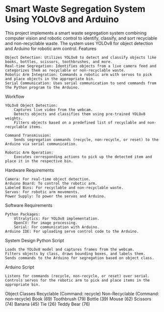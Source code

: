# Smart Waste Segregation System Using YOLOv8 and Arduino

This project implements a smart waste segregation system combining computer vision and robotic control to identify, classify, and sort recyclable and non-recyclable waste. The system uses YOLOv8 for object detection and Arduino for robotic arm control.
Features

    Object Detection: Utilizes YOLOv8 to detect and classify objects like books, bottles, scissors, toothbrushes, and more.
    Real-time Segregation: Identifies objects from a live camera feed and categorizes them as recyclable or non-recyclable waste.
    Robotic Arm Integration: Commands a robotic arm with servos to pick and place objects in the appropriate bin.
    Serial Communication: Uses serial communication to send commands from the Python program to the Arduino.

Workflow

    YOLOv8 Object Detection:
        Captures live video from the webcam.
        Detects objects and classifies them using pre-trained YOLOv8 weights.
        Filters objects based on a predefined list of recyclable and non-recyclable items.

    Command Transmission:
        Sends segregation commands (recycle, non-recycle, or reset) to the Arduino via serial communication.

    Robotic Arm Operation:
        Executes corresponding actions to pick up the detected item and place it in the respective bin.

Hardware Requirements

    Camera: For real-time object detection.
    Arduino Board: To control the robotic arm.
    Labeled Bins: For recyclable and non-recyclable waste.
    Servos: For robotic arm movements.
    Power Supply: To power the servos and Arduino.

Software Requirements

    Python Packages:
        Ultralytics: For YOLOv8 implementation.
        OpenCV: For image processing.
        Serial: For communication with Arduino.
    Arduino IDE: For uploading servo control code to the Arduino.

System Design
Python Script

    Loads the YOLOv8 model and captures frames from the webcam.
    Filters objects by class, draws bounding boxes, and labels them.
    Sends commands to the Arduino for segregation based on object class.

Arduino Script

    Listens for commands (recycle, non-recycle, or reset) over serial.
    Controls servos for the robotic arm to pick and place items in the appropriate bin.

Object Classes
Recyclable (Command: recycle)	Non-Recyclable (Command: non-recycle)
Book (69)	Toothbrush (79)
Bottle (39)	Mouse (62)
Scissors (74)	Banana (45)
Tie (26)	Teddy Bear (76)
